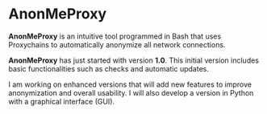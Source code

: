 # AnonMeProxy

**AnonMeProxy** is an intuitive tool programmed in Bash that uses Proxychains to automatically anonymize all network connections. 

**AnonMeProxy** has just started with version **1.0**. This initial version includes basic functionalities such as checks and automatic updates. 

I am working on enhanced versions that will add new features to improve anonymization and overall usability. I will also develop a version in Python with a graphical interface (GUI).

